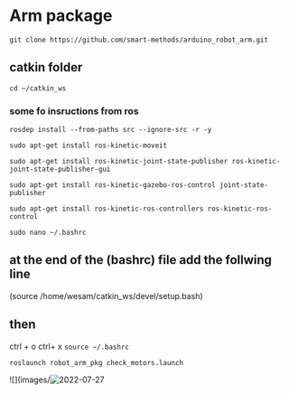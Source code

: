 # Arm package
```git clone https://github.com/smart-methods/arduino_robot_arm.git```
## catkin folder
```cd ~/catkin_ws```
### some fo insructions from ros
```rosdep install --from-paths src --ignore-src -r -y```

```sudo apt-get install ros-kinetic-moveit```

```sudo apt-get install ros-kinetic-joint-state-publisher ros-kinetic-joint-state-publisher-gui```

```sudo apt-get install ros-kinetic-gazebo-ros-control joint-state-publisher```

```sudo apt-get install ros-kinetic-ros-controllers ros-kinetic-ros-control```

```sudo nano ~/.bashrc```

## at the end of the (bashrc) file add the follwing line
(source /home/wesam/catkin_ws/devel/setup.bash)
## then 
ctrl + o
ctrl+ x
```source ~/.bashrc```

```roslaunch robot_arm_pkg check_motors.launch```

![](images/![2022-07-27](https://user-images.githubusercontent.com/108229514/181123964-8ac7f06a-20ce-495c-98ae-3a4a5adde8f6.png)
